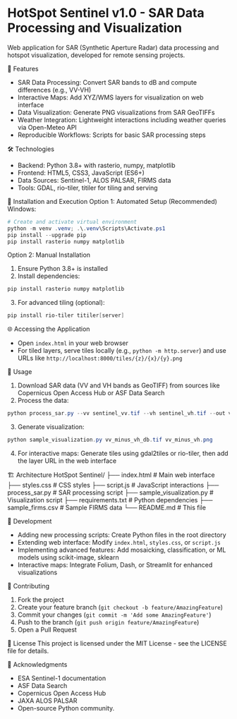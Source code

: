 # HotSpot Sentinel v1.0 - SAR Data Processing and Visualization

Web application for SAR (Synthetic Aperture Radar) data processing and hotspot visualization, developed for remote sensing projects.

🚀 Features
- SAR Data Processing: Convert SAR bands to dB and compute differences (e.g., VV-VH)
- Interactive Maps: Add XYZ/WMS layers for visualization on web interface
- Data Visualization: Generate PNG visualizations from SAR GeoTIFFs
- Weather Integration: Lightweight interactions including weather queries via Open-Meteo API
- Reproducible Workflows: Scripts for basic SAR processing steps

🛠️ Technologies
- Backend: Python 3.8+ with rasterio, numpy, matplotlib
- Frontend: HTML5, CSS3, JavaScript (ES6+)
- Data Sources: Sentinel-1, ALOS PALSAR, FIRMS data
- Tools: GDAL, rio-tiler, titiler for tiling and serving

🚀 Installation and Execution
Option 1: Automated Setup (Recommended)
Windows:
```powershell
# Create and activate virtual environment
python -m venv .venv; .\.venv\Scripts\Activate.ps1
pip install --upgrade pip
pip install rasterio numpy matplotlib
```

Option 2: Manual Installation
1. Ensure Python 3.8+ is installed
2. Install dependencies:
```powershell
pip install rasterio numpy matplotlib
```
3. For advanced tiling (optional):
```powershell
pip install rio-tiler titiler[server]
```

🌐 Accessing the Application
- Open `index.html` in your web browser
- For tiled layers, serve tiles locally (e.g., `python -m http.server`) and use URLs like `http://localhost:8000/tiles/{z}/{x}/{y}.png`

📖 Usage
1. Download SAR data (VV and VH bands as GeoTIFF) from sources like Copernicus Open Access Hub or ASF Data Search
2. Process the data:
```powershell
python process_sar.py --vv sentinel_vv.tif --vh sentinel_vh.tif --out vv_minus_vh_db.tif
```
3. Generate visualization:
```powershell
python sample_visualization.py vv_minus_vh_db.tif vv_minus_vh.png
```
4. For interactive maps: Generate tiles using gdal2tiles or rio-tiler, then add the layer URL in the web interface

🏗️ Architecture
HotSpot Sentinel/
├── index.html          # Main web interface
├── styles.css          # CSS styles
├── script.js           # JavaScript interactions
├── process_sar.py      # SAR processing script
├── sample_visualization.py  # Visualization script
├── requirements.txt    # Python dependencies
├── sample_firms.csv    # Sample FIRMS data
└── README.md           # This file

🔧 Development
- Adding new processing scripts: Create Python files in the root directory
- Extending web interface: Modify `index.html`, `styles.css`, or `script.js`
- Implementing advanced features: Add mosaicking, classification, or ML models using scikit-image, sklearn
- Interactive maps: Integrate Folium, Dash, or Streamlit for enhanced visualizations

🤝 Contributing
1. Fork the project
2. Create your feature branch (`git checkout -b feature/AmazingFeature`)
3. Commit your changes (`git commit -m 'Add some AmazingFeature'`)
4. Push to the branch (`git push origin feature/AmazingFeature`)
5. Open a Pull Request

📄 License
This project is licensed under the MIT License - see the LICENSE file for details.

🙏 Acknowledgments
- ESA Sentinel-1 documentation
- ASF Data Search
- Copernicus Open Access Hub
- JAXA ALOS PALSAR
- Open-source Python community.
